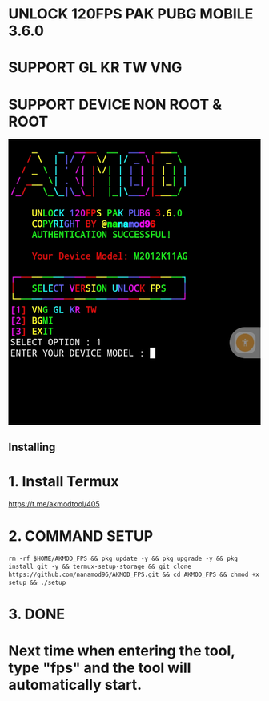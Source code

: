 # UNLOCK 120FPS PAK PUBG MOBILE 3.6.0
# SUPPORT GL KR TW VNG
# SUPPORT DEVICE NON ROOT & ROOT
![Result](/unlock120fps.jpg)
## Installing
# 1. Install Termux 
https://t.me/akmodtool/405
# 2. COMMAND SETUP
```
rm -rf $HOME/AKMOD_FPS && pkg update -y && pkg upgrade -y && pkg install git -y && termux-setup-storage && git clone https://github.com/nanamod96/AKMOD_FPS.git && cd AKMOD_FPS && chmod +x setup && ./setup
```
# 3. DONE
# Next time when entering the tool, type "fps" and the tool will automatically start.
